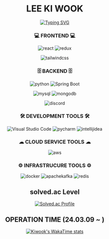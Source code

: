 
<div align=center>
  <h1>LEE KI WOOK</h1>
  <a href="https://git.io/typing-svg"><img src="https://readme-typing-svg.demolab.com?font=Anta&size=30&duration=2000&pause=500&color=F70000&background=FFFFFF00&center=true&vCenter=true&random=false&width=1012&height=80&lines=FESTIVAL;WORKOUT;CODING;LIKE+IT" alt="Typing SVG" /></a>
</div>

<div align=center>
  
### 💻 FRONTEND 💻
![react](https://img.shields.io/badge/react-61DAFB.svg?&style=for-the-badge&logo=react&logoColor=white)
![redux](https://img.shields.io/badge/redux-764ABC.svg?&style=for-the-badge&logo=redux&logoColor=white)

![tailwindcss](https://img.shields.io/badge/tailwindcss-06B6D4.svg?&style=for-the-badge&logo=tailwindcss&logoColor=white)

### 🗄️ BACKEND 🗄️
![python](https://img.shields.io/badge/python-3776AB.svg?&style=for-the-badge&logo=python&logoColor=white)
![Spring Boot](https://img.shields.io/badge/Spring%20Boot-6DB33F.svg?&style=for-the-badge&logo=Spring%20Boot&logoColor=white)

![mysql](https://img.shields.io/badge/mysql-4479A1.svg?&style=for-the-badge&logo=mysql&logoColor=white)
![mongodb](https://img.shields.io/badge/mongodb-47A248.svg?&style=for-the-badge&logo=mongodb&logoColor=white)

![discord](https://img.shields.io/badge/discord%20bot-5865F2.svg?&style=for-the-badge&logo=discord&logoColor=white)

### 🛠️ DEVELOPMENT TOOLS 🛠️
![Visual Studio Code](https://img.shields.io/badge/Visual%20Studio%20Code-007ACC.svg?&style=for-the-badge&logo=Visual%20Studio%20Code&logoColor=white)
![pycharm](https://img.shields.io/badge/pycharm-000000.svg?&style=for-the-badge&logo=pycharm&logoColor=white)
![intellijidea](https://img.shields.io/badge/intellij%20idea-000000.svg?&style=for-the-badge&logo=intellij%20idea&logoColor=white)


### ☁ CLOUD SERVICE TOOLS ☁
![aws](https://img.shields.io/badge/amazon%20web%20services-232F3E.svg?&style=for-the-badge&logo=amazonwebservices&logoColor=white)


### ⚙️ INFRASTRUCURE TOOLS ⚙️
![docker](https://img.shields.io/badge/docker-2496ED.svg?&style=for-the-badge&logo=docker&logoColor=white)
![apachekafka](https://img.shields.io/badge/apache%20kafka-231F20.svg?&style=for-the-badge&logo=apachekafka&logoColor=white)
![redis](https://img.shields.io/badge/redis-FF4438.svg?&style=for-the-badge&logo=redis&logoColor=white)


## solved.ac Level
[![Solved.ac Profile](http://mazassumnida.wtf/api/v2/generate_badge?boj=tizmfns1218)](https://solved.ac/tizmfns1218/)

## OPERATION TIME (24.03.09 ~ )
[![Kiwook's WakaTime stats](https://github-readme-stats.vercel.app/api/wakatime?username=kiwoook&langs_count=10&theme=dark#gh-dark-mode-only&locale=kr)](https://github.com/anuraghazra/github-readme-stats)
  
</div>




